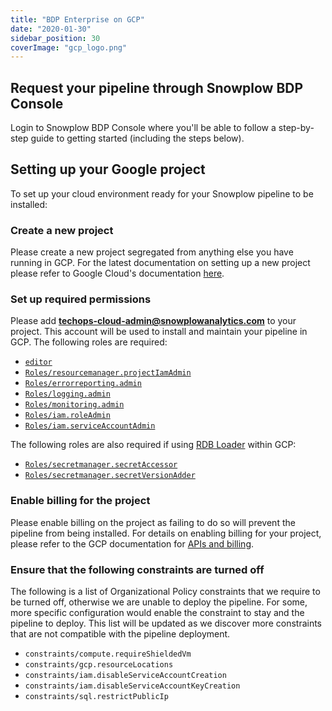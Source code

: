 ```yaml
---
title: "BDP Enterprise on GCP"
date: "2020-01-30"
sidebar_position: 30
coverImage: "gcp_logo.png"
---
```


## Request your pipeline through Snowplow BDP Console

Login to Snowplow BDP Console where you'll be able to follow a step-by-step guide to getting started (including the steps below).

## Setting up your Google project

To set up your cloud environment ready for your Snowplow pipeline to be installed:

### Create a new project

Please create a new project segregated from anything else you have running in GCP. For the latest documentation on setting up a new project please refer to Google Cloud's documentation [here](https://cloud.google.com/resource-manager/docs/creating-managing-projects).

### Set up required permissions

Please add **techops-cloud-admin@snowplowanalytics.com** to your project. This account will be used to install and maintain your pipeline in GCP. The following roles are required:

- [`editor`](https://cloud.google.com/iam/docs/roles-overview#basic-definitions)
- [`Roles/resourcemanager.projectIamAdmin`](https://cloud.google.com/iam/docs/understanding-roles#resourcemanager.projectIamAdmin)
- [`Roles/errorreporting.admin`](https://cloud.google.com/iam/docs/understanding-roles#errorreporting.admin)
- [`Roles/logging.admin`](https://cloud.google.com/iam/docs/understanding-roles#logging.admin)
- [`Roles/monitoring.admin`](https://cloud.google.com/iam/docs/understanding-roles#monitoring.admin)
- [`Roles/iam.roleAdmin`](https://cloud.google.com/iam/docs/understanding-roles#iam.roleAdmin)
- [`Roles/iam.serviceAccountAdmin`](https://cloud.google.com/iam/docs/understanding-roles#iam.serviceAccountAdmin)

The following roles are also required if using [RDB Loader](/docs/api-reference/loaders-storage-targets/snowplow-rdb-loader/index.md) within GCP:

- [`Roles/secretmanager.secretAccessor`](https://cloud.google.com/iam/docs/understanding-roles#secretmanager.secretAccessor)
- [`Roles/secretmanager.secretVersionAdder`](https://cloud.google.com/iam/docs/understanding-roles#secretmanager.secretVersionAdder)

### Enable billing for the project

Please enable billing on the project as failing to do so will prevent the pipeline from being installed. For details on enabling billing for your project, please refer to the GCP documentation for [APIs and billing](https://support.google.com/googleapi/answer/6158867).

### Ensure that the following constraints are turned off

The following is a list of Organizational Policy constraints that we require to be turned off, otherwise we are unable to deploy the pipeline.  For some, more specific configuration would enable the constraint to stay and the pipeline to deploy. This list will be updated as we discover more constraints that are not compatible with the pipeline deployment.

- `constraints/compute.requireShieldedVm`
- `constraints/gcp.resourceLocations`
- `constraints/iam.disableServiceAccountCreation`
- `constraints/iam.disableServiceAccountKeyCreation`
- `constraints/sql.restrictPublicIp`
